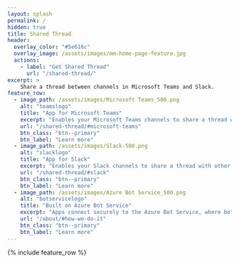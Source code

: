 ```yaml
---
layout: splash
permalink: /
hidden: true
title: Shared Thread
header:
  overlay_color: "#5e616c"
  overlay_image: /assets/images/mm-home-page-feature.jpg
  actions:
    - label: "Get Shared Thread"
      url: "/shared-thread/"
excerpt: >
    Share a thread between channels in Microsoft Teams and Slack.
feature_row:
  - image_path: /assets/images/Microsoft Teams_500.png
    alt: "teamslogo"
    title: "App for Microsoft Teams"
    excerpt: "Enables your Microsoft Teams channels to share a thread with other channels."
    url: "/shared-thread/#microsoft-teams"
    btn_class: "btn--primary"
    btn_label: "Learn more"
  - image_path: /assets/images/Slack-500.png
    alt: "slacklogo"
    title: "App for Slack"
    excerpt: "Enables your Slack channels to share a thread with other channels."
    url: "/shared-thread/#slack"
    btn_class: "btn--primary"
    btn_label: "Learn more"
  - image_path: /assets/images/Azure Bot Service_500.png
    alt: "botservicelogo"
    title: "Built on Azure Bot Service"
    excerpt: "Apps connect securely to the Azure Bot Service, where bot code runs."
    url: "/about/#how-we-do-it"
    btn_class: "btn--primary"
    btn_label: "Learn more"      
---
```


{% include feature_row %}
